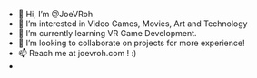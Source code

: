 - 👋 Hi, I’m @JoeVRoh
- 👀 I’m interested in Video Games, Movies, Art and Technology
- 🌱 I’m currently learning VR Game Development.
- 💞️ I’m looking to collaborate on projects for more experience!
- 📫 Reach me at joevroh.com ! :)
- 
